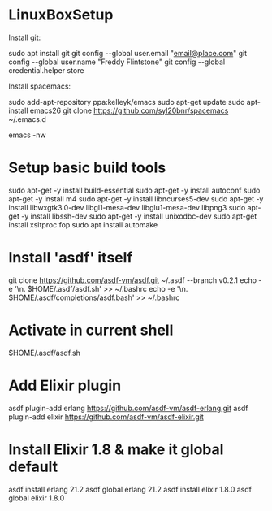 # LinuxBoxSetup
Install git:

  sudo apt install git
  git config --global user.email "email@place.com"
  git config --global user.name "Freddy Flintstone"
  git config --global credential.helper store


Install spacemacs:

  sudo add-apt-repository ppa:kelleyk/emacs
  sudo apt-get update
  sudo apt-install emacs26
  git clone https://github.com/syl20bnr/spacemacs ~/.emacs.d

  emacs -nw

# Setup basic build tools
  sudo apt-get -y install build-essential
  sudo apt-get -y install autoconf
  sudo apt-get -y install m4
  sudo apt-get -y install libncurses5-dev
  sudo apt-get -y install libwxgtk3.0-dev libgl1-mesa-dev libglu1-mesa-dev libpng3
  sudo apt-get -y install libssh-dev
  sudo apt-get -y install unixodbc-dev
  sudo apt-get install xsltproc fop
  sudo apt install automake

# Install 'asdf' itself
  git clone https://github.com/asdf-vm/asdf.git ~/.asdf --branch v0.2.1
  echo -e '\n. $HOME/.asdf/asdf.sh' >> ~/.bashrc
  echo -e '\n. $HOME/.asdf/completions/asdf.bash' >> ~/.bashrc

# Activate in current shell
  $HOME/.asdf/asdf.sh

# Add Elixir plugin
  asdf plugin-add erlang https://github.com/asdf-vm/asdf-erlang.git
  asdf plugin-add elixir https://github.com/asdf-vm/asdf-elixir.git

# Install Elixir 1.8 & make it global default
  asdf install erlang 21.2
  asdf global erlang 21.2
  asdf install elixir 1.8.0
  asdf global elixir 1.8.0
